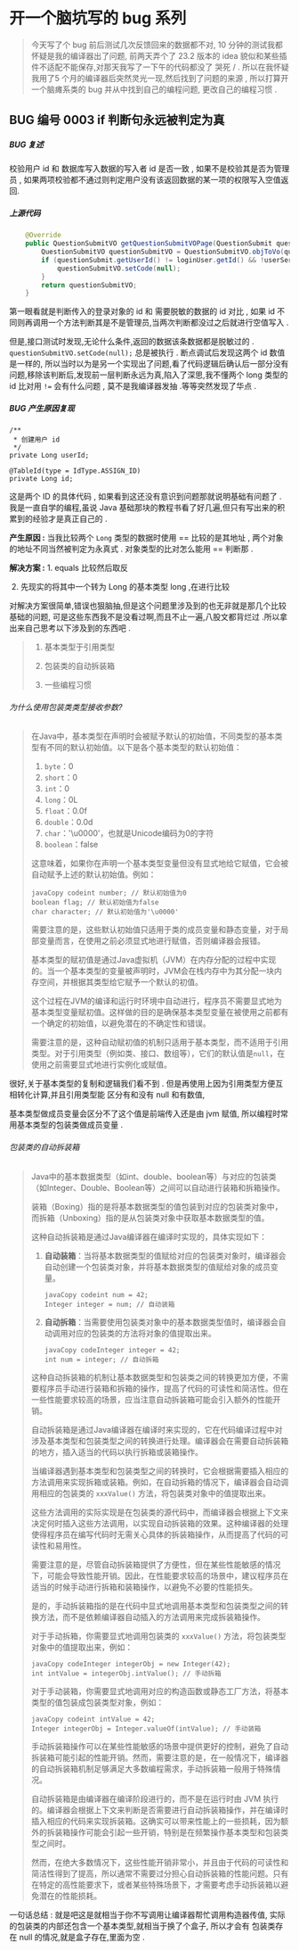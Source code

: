 # 开一个脑坑写的 bug 系列

> 今天写了个 bug 前后测试几次反馈回来的数据都不对, 10 分钟的测试我都怀疑是我的编译器出了问题, 前两天弄个了 23.2 版本的 idea 貌似和某些插件不适配不能保存,对那天我写了一下午的代码都没了 哭死 / . 所以在我怀疑我用了5 个月的编译器后突然灵光一现,然后找到了问题的来源 , 所以打算开一个脑瘫系类的 bug 并从中找到自己的编程问题, 更改自己的编程习惯 . 

## BUG 编号 0003 if 判断句永远被判定为真

##### BUG 复述

校验用户 id 和 数据库写入数据的写入者 id 是否一致 , 如果不是校验其是否为管理员 , 如果两项校验都不通过则判定用户没有该返回数据的某一项的权限写入空值返回.

##### 上源代码

```java
    @Override
    public QuestionSubmitVO getQuestionSubmitVOPage(QuestionSubmit questionSubmit, User loginUser) {
        QuestionSubmitVO questionSubmitVO = QuestionSubmitVO.objToVo(questionSubmit);
        if (questionSubmit.getUserId() != loginUser.getId() && !userService.isAdmin(loginUser)) {
            questionSubmitVO.setCode(null);
        }
        return questionSubmitVO;
    }
```

第一眼看就是判断传入的登录对象的 id 和 需要脱敏的数据的 id 对比 , 如果 id 不同则再调用一个方法判断其是不是管理员,当两次判断都没过之后就进行空值写入 .

但是,接口测试时发现,无论什么条件,返回的数据该条数据都是脱敏过的 . ` questionSubmitVO.setCode(null);` 总是被执行 . 断点调试后发现这两个 id 数值是一样的, 所以当时以为是另一个实现出了问题,看了代码逻辑后确认后一部分没有问题,移除该判断后,发现前一层判断永远为真,陷入了深思,我不懂两个 long 类型的 id 比对用 `!=` 会有什么问题 , 莫不是我编译器发抽 .等等突然发现了华点 .

##### BUG 产生原因复现

```
/**
 * 创建用户 id
 */
private Long userId;
```

```
@TableId(type = IdType.ASSIGN_ID)
private Long id;
```

这是两个 ID 的具体代码 , 如果看到这还没有意识到问题那就说明基础有问题了 . 我是一直自学的编程,虽说 Java 基础那块的教程书看了好几遍,但只有写出来的积累到的经验才是真正自己的 . 

**产生原因 :** 当我比较两个 `Long` 类型的数据时使用 == 比较的是其地址 , 两个对象的地址不同当然被判定为永真式 . 对象类型的比对怎么能用 == 判断那 .

**解决方案 :** 1. equals 比较然后取反 

​				  2. 先现实的将其中一个转为 Long 的基本类型 long ,在进行比较

对解决方案很简单,错误也狠脑抽,但是这个问题里涉及到的也无非就是那几个比较基础的问题, 可是这些东西我不是没看过啊,而且不止一遍,八股文都背烂过 .所以拿出来自己思考以下涉及到的东西吧 . 

> 1. 基本类型于引用类型
>
> 2. 包装类的自动拆装箱
>
> 3. 一些编程习惯

###### 为什么使用包装类类型接收参数?

> 在Java中，基本类型在声明时会被赋予默认的初始值，不同类型的基本类型有不同的默认初始值。以下是各个基本类型的默认初始值：
>
> 1. `byte`：0
> 2. `short`：0
> 3. `int`：0
> 4. `long`：0L
> 5. `float`：0.0f
> 6. `double`：0.0d
> 7. `char`：'\u0000'，也就是Unicode编码为0的字符
> 8. `boolean`：false
>
> 这意味着，如果你在声明一个基本类型变量但没有显式地给它赋值，它会被自动赋予上述的默认初始值。例如：
>
> ```
> javaCopy codeint number; // 默认初始值为0
> boolean flag; // 默认初始值为false
> char character; // 默认初始值为'\u0000'
> ```
>
> 需要注意的是，这些默认初始值只适用于类的成员变量和静态变量，对于局部变量而言，在使用之前必须显式地进行赋值，否则编译器会报错。
>
> 基本类型的赋初值是通过Java虚拟机（JVM）在内存分配的过程中实现的。当一个基本类型的变量被声明时，JVM会在栈内存中为其分配一块内存空间，并根据其类型给它赋予一个默认的初值。
>
> 这个过程在JVM的编译和运行时环境中自动进行，程序员不需要显式地为基本类型变量赋初值。这样做的目的是确保基本类型变量在被使用之前都有一个确定的初始值，以避免潜在的不确定性和错误。
>
> 需要注意的是，这种自动赋初值的机制只适用于基本类型，而不适用于引用类型。对于引用类型（例如类、接口、数组等），它们的默认值是`null`，在使用之前需要显式地进行实例化或赋值。

很好,关于基本类型的复制和逻辑我们看不到 . 但是再使用上因为引用类型方便互相转化计算,并且引用类型能 区分有和没有 null 和有数值,

基本类型做成员变量会区分不了这个值是前端传入还是由 jvm 赋值, 所以编程时常用基本类型的包装类做成员变量 .

###### 包装类的自动拆装箱

> Java中的基本数据类型（如int、double、boolean等）与对应的包装类（如Integer、Double、Boolean等）之间可以自动进行装箱和拆箱操作。
>
> 装箱（Boxing）指的是将基本数据类型的值包装到对应的包装类对象中，而拆箱（Unboxing）指的是从包装类对象中获取基本数据类型的值。
>
> 这种自动拆装箱是通过Java编译器在编译时实现的，具体实现如下：
>
> 1. **自动装箱**：当将基本数据类型的值赋给对应的包装类对象时，编译器会自动创建一个包装类对象，并将基本数据类型的值赋给对象的成员变量。
>
>    ```
>    javaCopy codeint num = 42;
>    Integer integer = num; // 自动装箱
>    ```
>
> 2. **自动拆箱**：当需要使用包装类对象中的基本数据类型值时，编译器会自动调用对应的包装类的方法将对象的值提取出来。
>
>    ```
>    javaCopy codeInteger integer = 42;
>    int num = integer; // 自动拆箱
>    ```
>
> 这种自动拆装箱的机制让基本数据类型和包装类之间的转换更加方便，不需要程序员手动进行装箱和拆箱的操作，提高了代码的可读性和简洁性。但在一些性能要求较高的场景，应当注意自动拆装箱可能会引入额外的性能开销。
>
> 自动拆装箱是通过Java编译器在编译时来实现的，它在代码编译过程中对涉及基本类型和包装类型之间的转换进行处理。编译器会在需要自动拆装箱的地方，插入适当的代码以执行拆箱或装箱操作。
>
> 当编译器遇到基本类型和包装类型之间的转换时，它会根据需要插入相应的方法调用来实现拆箱或装箱。例如，在自动拆箱的情况下，编译器会自动调用相应的包装类的 `xxxValue()` 方法，将包装类对象中的值提取出来。
>
> 这些方法调用的实际实现是在包装类的源代码中，而编译器会根据上下文来决定何时插入这些方法调用，以实现自动拆装箱的效果。这种编译器的处理使得程序员在编写代码时无需关心具体的拆装箱操作，从而提高了代码的可读性和易用性。
>
> 需要注意的是，尽管自动拆装箱提供了方便性，但在某些性能敏感的情况下，可能会导致性能开销。因此，在性能要求较高的场景中，建议程序员在适当的时候手动进行拆箱和装箱操作，以避免不必要的性能损失。
>
> 是的，手动拆装箱指的是在代码中显式地调用基本类型和包装类型之间的转换方法，而不是依赖编译器自动插入的方法调用来完成拆装箱操作。
>
> 对于手动拆箱，你需要显式地调用包装类的 `xxxValue()` 方法，将包装类型对象中的值提取出来，例如：
>
> ```
> javaCopy codeInteger integerObj = new Integer(42);
> int intValue = integerObj.intValue(); // 手动拆箱
> ```
>
> 对于手动装箱，你需要显式地调用对应的构造函数或静态工厂方法，将基本类型的值包装成包装类型对象，例如：
>
> ```
> javaCopy codeint intValue = 42;
> Integer integerObj = Integer.valueOf(intValue); // 手动装箱
> ```
>
> 手动拆装箱操作可以在某些性能敏感的场景中提供更好的控制，避免了自动拆装箱可能引起的性能开销。然而，需要注意的是，在一般情况下，编译器的自动拆装箱机制足够满足大多数编程需求，手动拆装箱一般用于特殊情况。
>
> 自动拆装箱是由编译器在编译阶段进行的，而不是在运行时由 JVM 执行的。编译器会根据上下文来判断是否需要进行自动拆装箱操作，并在编译时插入相应的代码来实现拆装箱。这确实可以带来性能上的一些损耗，因为额外的拆装箱操作可能会引起一些开销，特别是在频繁操作基本类型和包装类型之间时。
>
> 然而，在绝大多数情况下，这些性能开销非常小，并且由于代码的可读性和简洁性得到了提高，所以通常不需要过分担心自动拆装箱的性能问题。只有在特定的高性能要求下，或者某些特殊场景下，才需要考虑手动拆装箱以避免潜在的性能损耗。

一句话总结 : 就是吧这是就相当于你不写调用让编译器帮忙调用构造器传值, 实际的包装类的内部还包含一个基本类型,就相当于换了个盒子, 所以才会有 包装类存在 null 的情况,就是盒子存在,里面为空 .
